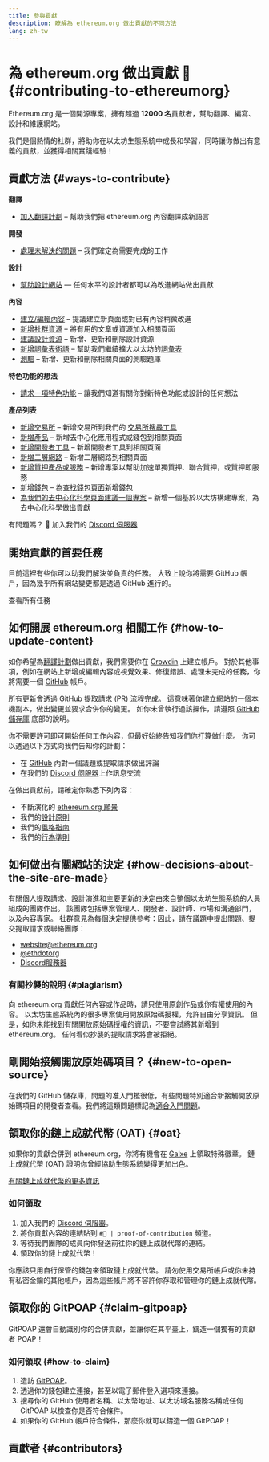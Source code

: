 ```yaml
---
title: 參與貢獻
description: 瞭解為 ethereum.org 做出貢獻的不同方法
lang: zh-tw
---
```


# 為 ethereum.org 做出貢獻 🦄 {#contributing-to-ethereumorg}

Ethereum.org 是一個開源專案，擁有超過 **12000 名**貢獻者，幫助翻譯、編寫、設計和維護網站。

我們是個熱情的社群，將助你在以太坊生態系統中成長和學習，同時讓你做出有意義的貢獻，並獲得相關實踐經驗！

## 貢獻方法 {#ways-to-contribute}

**翻譯**
- [加入翻譯計劃](/contributing/translation-program/) – 幫助我們把 ethereum.org 內容翻譯成新語言

**開發**
- [處理未解決的問題](https://github.com/ethereum/ethereum-org-website/issues) – 我們確定為需要完成的工作

**設計**
- [幫助設計網站](/contributing/design/) — 任何水平的設計者都可以為改進網站做出貢獻

**內容**
- [建立/編輯內容](/contributing/#how-to-update-content) – 提議建立新頁面或對已有內容稍微改進
- [新增社群資源](/contributing/content-resources/) – 將有用的文章或資源加入相關頁面
- [建議設計資源](/contributing/design/adding-design-resources/) – 新增、更新和刪除設計資源
- [新增詞彙表術語](/contributing/adding-glossary-terms/) – 幫助我們繼續擴大以太坊的[詞彙表](/glossary/)
- [測驗](/contributing/quizzes/) – 新增、更新和刪除相關頁面的測驗題庫

**特色功能的想法**
- [請求一項特色功能](https://github.com/ethereum/ethereum-org-website/issues/new?assignees=&labels=Type%3A+Feature&template=feature_request.yaml&title=) – 讓我們知道有關你對新特色功能或設計的任何想法

**產品列表**
- [新增交易所](/contributing/adding-exchanges/) – 新增交易所到我們的 [交易所搜尋工具](/get-eth/#country-picker)
- [新增產品](/contributing/adding-products/) – 新增去中心化應用程式或錢包到相關頁面
- [新增開發者工具](/contributing/adding-developer-tools/) – 新增開發者工具到相關頁面
- [新增二層網路](/contributing/adding-layer-2s/) – 新增二層網路到相關頁面
- [新增質押產品或服務](/contributing/adding-staking-products/) – 新增專案以幫助加速單獨質押、聯合質押，或質押即服務
- [新增錢包](/contributing/adding-wallets/) – 為[查找錢包頁面](/wallets/find-wallet/)新增錢包
- [為我們的去中心化科學頁面建議一個專案](/contributing/adding-desci-projects/) – 新增一個基於以太坊構建專案，為去中心化科學做出貢獻

有問題嗎？ 🤔 加入我們的 [Discord 伺服器](https://discord.gg/ethereum-org)

## 開始貢獻的首要任務

目前這裡有些你可以助我們解決並負責的任務。 大致上說你將需要 GitHub 帳戶，因為幾乎所有網站變更都是透過 GitHub 進行的。

<IssuesList issues={gfissues} my={8} />

<ButtonLink href="https://github.com/ethereum/ethereum-org-website/issues">查看所有任務</ButtonLink>

## 如何開展 ethereum.org 相關工作 {#how-to-update-content}

如你希望為[翻譯計劃](/contributing/translation-program/)做出貢獻，我們需要你在 [Crowdin](https://crowdin.com/project/ethereum-org) 上建立帳戶。 對於其他事項，例如在網站上新增或編輯內容或視覺效果、修復錯誤、處理未完成的任務，你將需要一個 [GitHub](https://github.com/) 帳戶。

所有更新會透過 GitHub 提取請求 (PR) 流程完成。 這意味著你建立網站的一個本機副本，做出變更並要求合併你的變更。 如你未曾執行過該操作，請遵照 [GitHub 儲存庫](https://github.com/ethereum/ethereum-org-website) 底部的說明。

你不需要許可即可開始任何工作內容，但最好始終告知我們你打算做什麼。 你可以透過以下方式向我們告知你的計劃：

- 在 [GitHub](https://github.com/ethereum/ethereum-org-website) 內對一個議題或提取請求做出評論
- 在我們的 [Discord 伺服器](https://discord.gg/ethereum-org)上作訊息交流

在做出貢獻前，請確定你熟悉下列內容：

- 不斷演化的 [ethereum.org 願景](/about/)
- 我們的[設計原則](/contributing/design-principles/)
- 我們的[風格指南](/contributing/style-guide/)
- 我們的[行為準則](/community/code-of-conduct)

<ContributorsQuizBanner className="mt-16 mb-8" />

## 如何做出有關網站的決定 {#how-decisions-about-the-site-are-made}

有關個人提取請求、設計演進和主要更新的決定由來自整個以太坊生態系統的人員組成的團隊作出。 該團隊包括專案管理人、開發者、設計師、市場和溝通部門，以及內容專家。 社群意見為每個決定提供參考：因此，請在議題中提出問題、提交提取請求或聯絡團隊：

- [website@ethereum.org](mailto:website@ethereum.org)
- [@ethdotorg](https://twitter.com/ethdotorg)
- [Discord服務器](https://discord.gg/ethereum-org)

### 有關抄襲的說明 {#plagiarism}

向 ethereum.org 貢獻任何內容或作品時，請只使用原創作品或你有權使用的內容。 以太坊生態系統內的很多專案使用開放原始碼授權，允許自由分享資訊。 但是，如你未能找到有關開放原始碼授權的資訊，不要嘗試將其新增到 ethereum.org。 任何看似抄襲的提取請求將會被拒絕。

## 剛開始接觸開放原始碼項目？ {#new-to-open-source}

在我們的 GitHub 儲存庫，問題的准入門檻很低，有些問題特別適合新接觸開放原始碼項目的開發者查看。我們將這類問題標記為[適合入門問題](https://github.com/ethereum/ethereum-org-website/issues?q=is%3Aopen+is%3Aissue+label%3A%22good+first+issue%22)。

## 領取你的鏈上成就代幣 (OAT) {#oat}

如果你的貢獻合併到 ethereum.org，你將有機會在 [Galxe](https://app.galxe.com/quest/ethereumorg) 上領取特殊徽章。 鏈上成就代幣 (OAT) 證明你曾經協助生態系統變得更加出色。

[有關鏈上成就代幣的更多資訊](https://help.galxe.com/en/articles/7067290-galxe-oats-reward-and-celebrate-achievements)

### 如何領取
1. 加入我們的 [Discord 伺服器](https://discord.gg/ethereum-org)。
2. 將你貢獻內容的連結貼到 `#🥇 | proof-of-contribution` 頻道。
3. 等待我們團隊的成員向你發送前往你的鏈上成就代幣的連結。
4. 領取你的鏈上成就代幣！

你應該只用自行保管的錢包來領取鏈上成就代幣。 請勿使用交易所帳戶或你未持有私密金鑰的其他帳戶，因為這些帳戶將不容許你存取和管理你的鏈上成就代幣。

## 領取你的 GitPOAP {#claim-gitpoap}

GitPOAP 還會自動識別你的合併貢獻，並讓你在其平臺上，鑄造一個獨有的貢獻者 POAP！


### 如何領取 {#how-to-claim}

1. 造訪 [GitPOAP](https://www.gitpoap.io)。
2. 透過你的錢包建立連接，甚至以電子郵件登入選項來連接。
3. 搜尋你的 GitHub 使用者名稱、以太幣地址、以太坊域名服務名稱或任何 GitPOAP 以檢查你是否符合條件。
4. 如果你的 GitHub 帳戶符合條件，那麼你就可以鑄造一個 GitPOAP！

## 貢獻者 {#contributors}

<Contributors />

